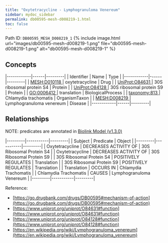 ```yaml
---
title: "Oxytetracycline - Lymphogranuloma Venereum"
sidebar: mydoc_sidebar
permalink: db00595-mesh-d008219-1.html
toc: false 
---
```



Path ID: `DB00595_MESH_D008219_1`
{% include image.html url="images/db00595-mesh-d008219-1.png" file="db00595-mesh-d008219-1.png" alt="db00595-mesh-d008219-1" %}

## Concepts

|------------|------|---------|
| Identifier | Name | Type    |
|------------|------|---------|
| <a href="https://identifiers.org/MESH:D010118">MESH:D010118 </a> | oxytetracycline | Drug |
| <a href="https://identifiers.org/UniProt:O84631">UniProt:O84631 </a> | 30S ribosomal protein S4 | Protein |
| <a href="https://identifiers.org/UniProt:O84128">UniProt:O84128 </a> | 30S ribosomal protein S9 | Protein |
| <a href="https://identifiers.org/GO:0006412">GO:0006412 </a> | translation | BiologicalProcess |
| <a href="https://identifiers.org/taxonomy:813">taxonomy:813 </a> | Chlamydia trachomatis | OrganismTaxon |
| <a href="https://identifiers.org/MESH:D008219">MESH:D008219 </a> | Lymphogranuloma venereum | Disease |
|------------|------|---------|

## Relationships


NOTE: predicates are annotated in <a href="https://github.com/biolink/biolink-model/releases/tag/v1.3.0">Biolink Model (v1.3.0)</a>

|---------|-----------|---------|
| Subject | Predicate | Object  |
|---------|-----------|---------|
| Oxytetracycline | DECREASES ACTIVITY OF | 30S Ribosomal Protein S4 |
| Oxytetracycline | DECREASES ACTIVITY OF | 30S Ribosomal Protein S9 |
| 30S Ribosomal Protein S4 | POSITIVELY REGULATES | Translation |
| 30S Ribosomal Protein S9 | POSITIVELY REGULATES | Translation |
| Translation | OCCURS IN | Chlamydia Trachomatis |
| Chlamydia Trachomatis | CAUSES | Lymphogranuloma Venereum |
|---------|-----------|---------|

Reference: 
  - [https://go.drugbank.com/drugs/DB00595#mechanism-of-action](https://go.drugbank.com/drugs/DB00595#mechanism-of-action)
  - [https://www.uniprot.org/uniprot/O84631#function](https://www.uniprot.org/uniprot/O84631#function)
  - [https://www.uniprot.org/uniprot/O84128#function](https://www.uniprot.org/uniprot/O84128#function)
  - [https://en.wikipedia.org/wiki/Lymphogranuloma_venereum](https://en.wikipedia.org/wiki/Lymphogranuloma_venereum)
